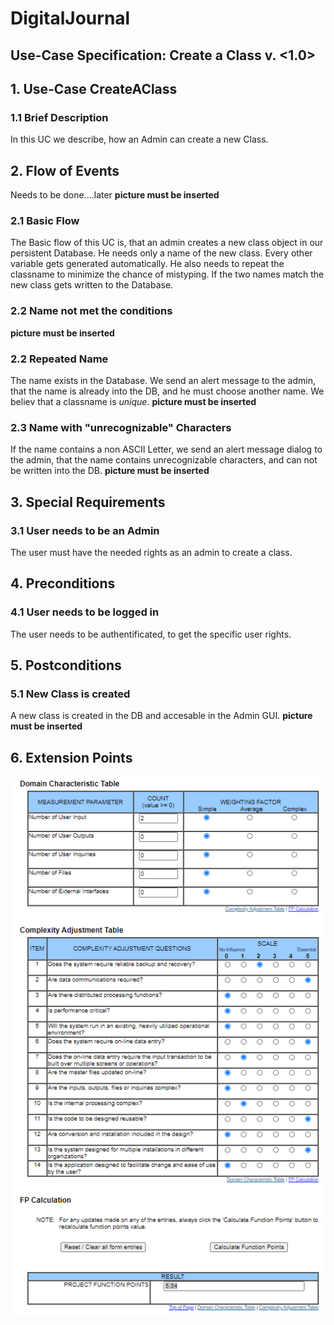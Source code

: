 # DigitalJournal
## Use-Case Specification: Create a Class  v. <1.0>

## 1. Use-Case CreateAClass

### 1.1 Brief Description
In this UC we describe, how an Admin can create a new Class.

## 2. Flow of Events
Needs to be done....later
__picture must be inserted__

### 2.1 Basic Flow
The Basic flow of this UC is, that an admin creates a new class object in our persistent Database. He needs only a name of the new class. Every other variable gets generated automatically. He also needs to repeat the classname to minimize the chance of mistyping. If the two names match the new class gets written to the Database.

### 2.2 Name not met the conditions
 __picture must be inserted__

### 2.2 Repeated Name
The name exists in the Database. We send an alert message to the admin, that the name is already into the DB, and he must choose another name. We believ that a classname is *unique*.
 __picture must be inserted__

### 2.3 Name with "unrecognizable" Characters
If the name contains a non ASCII Letter, we send an alert message dialog to the admin, that the name contains unrecognizable characters, and can not be written into the DB.
 __picture must be inserted__

## 3. Special Requirements
### 3.1 User needs to be an Admin
The user must have the needed rights as an admin to create a class.

## 4. Preconditions
### 4.1 User needs to be logged in
The user needs to be authentificated, to get the specific user rights.

## 5. Postconditions
### 5.1 New Class is created
A new class is created in the DB and accesable in the Admin GUI.
 __picture must be inserted__
  
## 6. Extension Points
![FP](./FP_CreateAClass.png)

